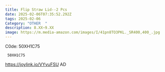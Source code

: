```yaml
---
title: Flip Straw Lid--2 Pcs
date: 2025-02-06T07:35:52.292Z
tags: 2025-02-06
Category: "OTHER  "
description: 8.XX~9.XX
image: https://m.media-amazon.com/images/I/41pn8TO3PKL._SR400,400_.jpg
---
```

C0de: 50XH1C75

<pre class="language-javascript"><code

class="language-javascript"> 50XH1C75 </code></pre>

https://joylink.io/VYvuFSU   AD